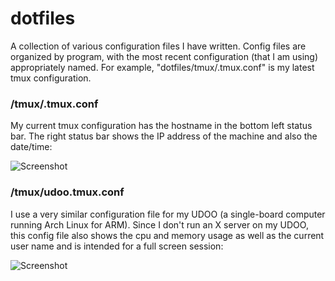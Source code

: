 # dotfiles
A collection of various configuration files I have written. Config files are organized by program, with the most recent configuration (that I am using) appropriately named. For example, "dotfiles/tmux/.tmux.conf" is my latest tmux configuration.

### /tmux/.tmux.conf
My current tmux configuration has the hostname in the bottom left status bar. The right status bar shows the IP address of the machine and also the date/time:

![Screenshot](http://i.imgur.com/FTe1RpG.png "tmux screenshot") 

### /tmux/udoo.tmux.conf
I use a very similar configuration file for my UDOO (a single-board computer running Arch Linux for ARM). Since I don't run an X server on my UDOO, this config file also shows the cpu and memory usage as well as the current user name and is intended for a full screen session:

![Screenshot](https://i.imgur.com/CQzUI3K.png "tmux screenshot")

